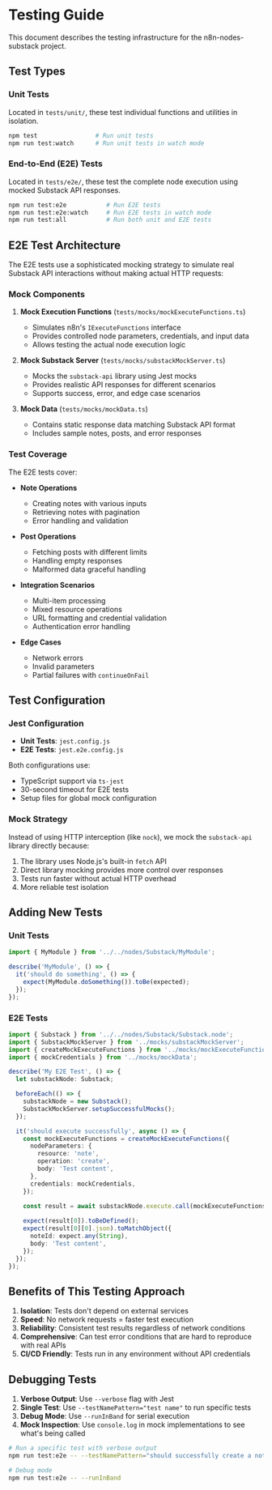 # Testing Guide

This document describes the testing infrastructure for the n8n-nodes-substack project.

## Test Types

### Unit Tests
Located in `tests/unit/`, these test individual functions and utilities in isolation.

```bash
npm test                # Run unit tests
npm run test:watch      # Run unit tests in watch mode
```

### End-to-End (E2E) Tests
Located in `tests/e2e/`, these test the complete node execution using mocked Substack API responses.

```bash
npm run test:e2e           # Run E2E tests
npm run test:e2e:watch     # Run E2E tests in watch mode
npm run test:all           # Run both unit and E2E tests
```

## E2E Test Architecture

The E2E tests use a sophisticated mocking strategy to simulate real Substack API interactions without making actual HTTP requests:

### Mock Components

1. **Mock Execution Functions** (`tests/mocks/mockExecuteFunctions.ts`)
   - Simulates n8n's `IExecuteFunctions` interface
   - Provides controlled node parameters, credentials, and input data
   - Allows testing the actual node execution logic

2. **Mock Substack Server** (`tests/mocks/substackMockServer.ts`)
   - Mocks the `substack-api` library using Jest mocks
   - Provides realistic API responses for different scenarios
   - Supports success, error, and edge case scenarios

3. **Mock Data** (`tests/mocks/mockData.ts`)
   - Contains static response data matching Substack API format
   - Includes sample notes, posts, and error responses

### Test Coverage

The E2E tests cover:

- **Note Operations**
  - Creating notes with various inputs
  - Retrieving notes with pagination
  - Error handling and validation

- **Post Operations**
  - Fetching posts with different limits
  - Handling empty responses
  - Malformed data graceful handling

- **Integration Scenarios**
  - Multi-item processing
  - Mixed resource operations
  - URL formatting and credential validation
  - Authentication error handling

- **Edge Cases**
  - Network errors
  - Invalid parameters
  - Partial failures with `continueOnFail`

## Test Configuration

### Jest Configuration

- **Unit Tests**: `jest.config.js`
- **E2E Tests**: `jest.e2e.config.js`

Both configurations use:
- TypeScript support via `ts-jest`
- 30-second timeout for E2E tests
- Setup files for global mock configuration

### Mock Strategy

Instead of using HTTP interception (like `nock`), we mock the `substack-api` library directly because:

1. The library uses Node.js's built-in `fetch` API
2. Direct library mocking provides more control over responses
3. Tests run faster without actual HTTP overhead
4. More reliable test isolation

## Adding New Tests

### Unit Tests

```typescript
import { MyModule } from '../../nodes/Substack/MyModule';

describe('MyModule', () => {
  it('should do something', () => {
    expect(MyModule.doSomething()).toBe(expected);
  });
});
```

### E2E Tests

```typescript
import { Substack } from '../../nodes/Substack/Substack.node';
import { SubstackMockServer } from '../mocks/substackMockServer';
import { createMockExecuteFunctions } from '../mocks/mockExecuteFunctions';
import { mockCredentials } from '../mocks/mockData';

describe('My E2E Test', () => {
  let substackNode: Substack;

  beforeEach(() => {
    substackNode = new Substack();
    SubstackMockServer.setupSuccessfulMocks();
  });

  it('should execute successfully', async () => {
    const mockExecuteFunctions = createMockExecuteFunctions({
      nodeParameters: {
        resource: 'note',
        operation: 'create',
        body: 'Test content',
      },
      credentials: mockCredentials,
    });

    const result = await substackNode.execute.call(mockExecuteFunctions);
    
    expect(result[0]).toBeDefined();
    expect(result[0][0].json).toMatchObject({
      noteId: expect.any(String),
      body: 'Test content',
    });
  });
});
```

## Benefits of This Testing Approach

1. **Isolation**: Tests don't depend on external services
2. **Speed**: No network requests = faster test execution
3. **Reliability**: Consistent test results regardless of network conditions
4. **Comprehensive**: Can test error conditions that are hard to reproduce with real APIs
5. **CI/CD Friendly**: Tests run in any environment without API credentials

## Debugging Tests

1. **Verbose Output**: Use `--verbose` flag with Jest
2. **Single Test**: Use `--testNamePattern="test name"` to run specific tests
3. **Debug Mode**: Use `--runInBand` for serial execution
4. **Mock Inspection**: Use `console.log` in mock implementations to see what's being called

```bash
# Run a specific test with verbose output
npm run test:e2e -- --testNamePattern="should successfully create a note" --verbose

# Debug mode
npm run test:e2e -- --runInBand
```